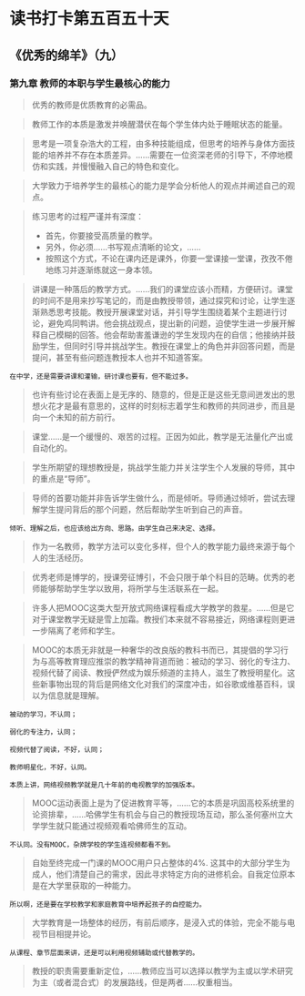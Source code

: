 # 读书打卡第五百五十天
## 《优秀的绵羊》（九）
### 第九章 教师的本职与学生最核心的能力

> 优秀的教师是优质教育的必需品。

> 教师工作的本质是激发并唤醒潜伏在每个学生体内处于睡眠状态的能量。

> 思考是一项复杂浩大的工程，由多种技能组成，但思考的培养与身体方面技能的培养并不存在本质差异。……需要在一位资深老师的引导下，不停地模仿和实践，并慢慢融入自己的特色和变化。

> 大学致力于培养学生的最核心的能力是学会分析他人的观点并阐述自己的观点。

> 练习思考的过程严谨并有深度：
> * 首先，你要接受高质量的教学。
> * 另外，你必须……书写观点清晰的论文，……
> * 按照这个方式，不论在课内还是课外，你要一堂课接一堂课，孜孜不倦地练习并逐渐练就这一身本领。

> 讲课是一种落后的教学方式。……我们的课堂应该小而精，方便研讨。课堂的时间不是用来抄写笔记的，而是由教授带领，通过探究和讨论，让学生逐渐熟悉思考技能。教授开展课堂对话，并引导学生围绕着某个主题进行讨论，避免鸡同鸭讲。他会挑战观点，提出新的问题，迫使学生进一步展开解释自己模糊的回答。他会帮助害羞谦逊的学生发现内在的自信；他接纳并鼓励学生，但同时引导并挑战学生。教授在课堂上的角色并非回答问题，而是提问，甚至有些问题连教授本人也并不知道答案。
```
在中学，还是需要讲课和灌输，研讨课也要有，但不能过多。
```
> 也许有些讨论在表面上是无序的、随意的，但是正是这些无意间迸发出的思想火花才是最有意思的，这样的时刻标志着学生和教师的共同进步，而且是向一个未知的前方前行。

> 课堂……是一个缓慢的、艰苦的过程。正因为如此，教学是无法量化产出或自动化的。

> 学生所期望的理想教授是，挑战学生能力并关注学生个人发展的导师，其中的重点是“导师”。

> 导师的首要功能并非告诉学生做什么，而是倾听。导师通过倾听，尝试去理解学生提问背后的那个问题，然后帮助学生听到自己的声音。
```
倾听、理解之后，也应该给出方向、思路。由学生自己来决定、选择。
```
> 作为一名教师，教学方法可以变化多样，但个人的教学能力最终来源于每个人的生活经历。

> 优秀老师是博学的，授课旁征博引，不会只限于单个科目的范畴。优秀的老师能够帮助学生学以致用，将所学与生活联系在一起。

> 许多人把MOOC这类大型开放式网络课程看成大学教学的救星。……但是它对于课堂教学无疑是雪上加霜。教授们本来就不容易接近，网络课程则更进一步隔离了老师和学生。

> MOOC的本质无非就是一种奢华的改良版的教科书而已，其提倡的学习行为与高等教育理应推崇的教学精神背道而驰：被动的学习、弱化的专注力、视频代替了阅读、教授俨然成为娱乐频道的主持人，滋生了教授明星化。这些新事物出现的背后是网络文化对我们的深度冲击，如谷歌或维基百科，误以为信息就是理解。
```
被动的学习，不认同；

弱化的专注力，认同；

视频代替了阅读，不好，认同；

教师明星化，不好，认同。

本质上讲，网络视频教学就是几十年前的电视教学的加强版本。
```
> MOOC运动表面上是为了促进教育平等，……它的本质是巩固高校系统里的论资排辈，……哈佛学生有机会与自己的教授现场互动，那么圣何塞州立大学学生就只能通过视频观看哈佛师生的互动。
```
不认同。没有MOOC，杂牌学校的学生连视频都看不到。
```
> 自始至终完成一门课的MOOC用户只占整体的4%. 这其中的大部分学生为成人，他们清楚自己的需求，因此寻求特定方向的进修机会。自我定位原本是在大学里获取的一种能力。
```
所以啊，还是要在学校教学和家庭教育中培养起孩子的自控能力。
```
> 大学教育是一场整体的经历，有前后顺序，是浸入式的体验，完全不能与电视节目相提并论。
```
从课程、章节层面来讲，还是可以利用视频辅助或代替教学的。
```
> 教授的职责需要重新定位，……教师应当可以选择以教学为主或以学术研究为主（或者混合式）的发展路线，但是两者……权重相当。